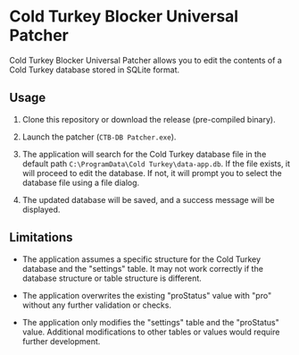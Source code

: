# Cold Turkey Blocker Universal Patcher
Cold Turkey Blocker Universal Patcher allows you to edit the contents of a Cold Turkey database stored in SQLite format.

## Usage

1. Clone this repository or download the release (pre-compiled binary).

2. Launch the patcher (`CTB-DB Patcher.exe`).

3. The application will search for the Cold Turkey database file in the default path `C:\ProgramData\Cold Turkey\data-app.db`. If the file exists, it will proceed to edit the database. If not, it will prompt you to select the database file using a file dialog.

4. The updated database will be saved, and a success message will be displayed.

## Limitations

- The application assumes a specific structure for the Cold Turkey database and the "settings" table. It may not work correctly if the database structure or table structure is different.

- The application overwrites the existing "proStatus" value with "pro" without any further validation or checks.

- The application only modifies the "settings" table and the "proStatus" value. Additional modifications to other tables or values would require further development.
